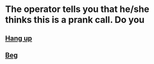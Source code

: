 # The operator tells you that he/she thinks this is a prank call. Do you

## [Hang up](hang-up.md)

## [Beg](beg.md)
